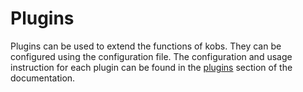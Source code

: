 # Plugins

Plugins can be used to extend the functions of kobs. They can be configured using the configuration file. The configuration and usage instruction for each plugin can be found in the [plugins](../plugins/getting-started.md) section of the documentation.
